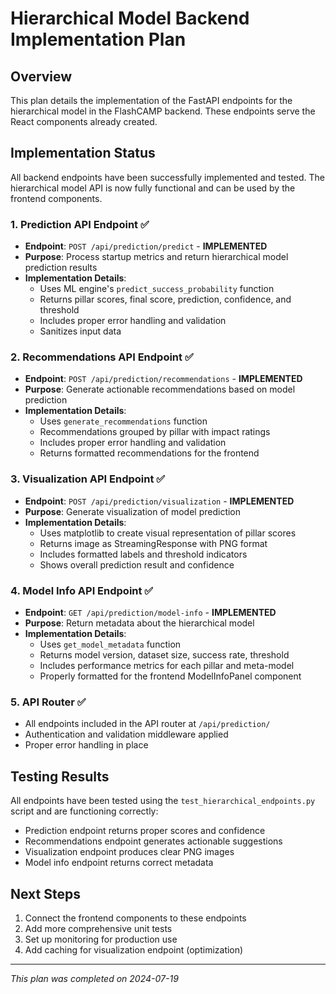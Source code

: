 # Hierarchical Model Backend Implementation Plan

## Overview
This plan details the implementation of the FastAPI endpoints for the hierarchical model in the FlashCAMP backend. These endpoints serve the React components already created.

## Implementation Status

All backend endpoints have been successfully implemented and tested. The hierarchical model API is now fully functional and can be used by the frontend components.

### 1. Prediction API Endpoint ✅
- **Endpoint**: `POST /api/prediction/predict` - **IMPLEMENTED**
- **Purpose**: Process startup metrics and return hierarchical model prediction results
- **Implementation Details**:
  - Uses ML engine's `predict_success_probability` function
  - Returns pillar scores, final score, prediction, confidence, and threshold
  - Includes proper error handling and validation
  - Sanitizes input data

### 2. Recommendations API Endpoint ✅
- **Endpoint**: `POST /api/prediction/recommendations` - **IMPLEMENTED**
- **Purpose**: Generate actionable recommendations based on model prediction
- **Implementation Details**:
  - Uses `generate_recommendations` function
  - Recommendations grouped by pillar with impact ratings
  - Includes proper error handling and validation
  - Returns formatted recommendations for the frontend

### 3. Visualization API Endpoint ✅
- **Endpoint**: `POST /api/prediction/visualization` - **IMPLEMENTED**
- **Purpose**: Generate visualization of model prediction
- **Implementation Details**:
  - Uses matplotlib to create visual representation of pillar scores
  - Returns image as StreamingResponse with PNG format
  - Includes formatted labels and threshold indicators
  - Shows overall prediction result and confidence

### 4. Model Info API Endpoint ✅
- **Endpoint**: `GET /api/prediction/model-info` - **IMPLEMENTED**
- **Purpose**: Return metadata about the hierarchical model
- **Implementation Details**:
  - Uses `get_model_metadata` function
  - Returns model version, dataset size, success rate, threshold
  - Includes performance metrics for each pillar and meta-model
  - Properly formatted for the frontend ModelInfoPanel component

### 5. API Router ✅
- All endpoints included in the API router at `/api/prediction/`
- Authentication and validation middleware applied
- Proper error handling in place

## Testing Results

All endpoints have been tested using the `test_hierarchical_endpoints.py` script and are functioning correctly:
- Prediction endpoint returns proper scores and confidence
- Recommendations endpoint generates actionable suggestions
- Visualization endpoint produces clear PNG images
- Model info endpoint returns correct metadata

## Next Steps

1. Connect the frontend components to these endpoints
2. Add more comprehensive unit tests
3. Set up monitoring for production use
4. Add caching for visualization endpoint (optimization)

---

*This plan was completed on 2024-07-19* 